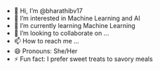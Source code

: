 - 👋 Hi, I’m @bharathibv17
- 👀 I’m interested in Machine Learning and AI 
- 🌱 I’m currently learning Machine Learning
- 💞️ I’m looking to collaborate on ...
- 📫 How to reach me ...
- 😄 Pronouns: She/Her
- ⚡ Fun fact: I prefer sweet treats to savory meals

<!---
bharathibv17/bharathibv17 is a ✨ special ✨ repository because its `README.md` (this file) appears on your GitHub profile.
You can click the Preview link to take a look at your changes.
--->
